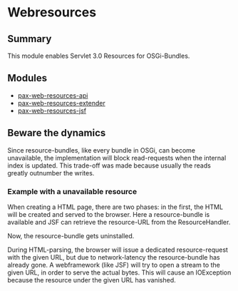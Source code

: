 # Webresources

## Summary

This module enables Servlet 3.0 Resources for OSGi-Bundles. 

## Modules

* [pax-web-resources-api](pax-web-resources-api)
* [pax-web-resources-extender](pax-web-resources-extender)
* [pax-web-resources-jsf](pax-web-resources-jsf)

## Beware the dynamics

Since resource-bundles, like every bundle in OSGi, can become unavailable, the implementation will block read-requests when the internal index is updated. This trade-off was made because usually the reads greatly outnumber the writes.

### Example with a unavailable resource
When creating a HTML page, there are two phases: in the first, the HTML will be created and served to the browser. Here a resource-bundle is available and JSF can retrieve the resource-URL from the ResourceHandler.

Now, the resource-bundle gets uninstalled.
 
During HTML-parsing, the browser will issue a dedicated resource-request with the given URL, but due to network-latency the resource-bundle has already gone. A webframework (like JSF) will try to open a stream to the given URL, in order to serve the actual bytes. This will cause an IOException because the resource under the given URL has vanished.
